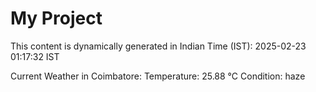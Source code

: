 # My Project

This content is dynamically generated in Indian Time (IST): 2025-02-23 01:17:32 IST


Current Weather in Coimbatore:
Temperature: 25.88 °C
Condition: haze
